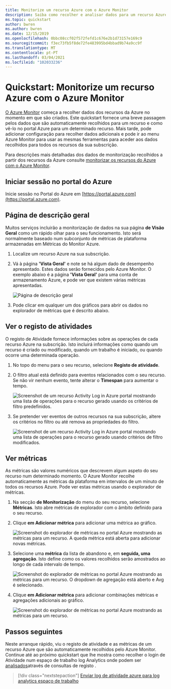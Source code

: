 ```yaml
---
title: Monitorize um recurso Azure com o Azure Monitor
description: Saiba como recolher e analisar dados para um recurso Azure no Azure Monitor.
ms.topic: quickstart
author: bwren
ms.author: bwren
ms.date: 12/15/2019
ms.openlocfilehash: 0bbc08ccf02f572fefd1c676e2b1d73157e169c9
ms.sourcegitcommit: f3ec73fb5f8de72fe483995bd4bbad9b74a9cc9f
ms.translationtype: MT
ms.contentlocale: pt-PT
ms.lasthandoff: 03/04/2021
ms.locfileid: "102033236"
---
```

# <a name="quickstart-monitor-an-azure-resource-with-azure-monitor"></a>Quickstart: Monitorize um recurso Azure com o Azure Monitor
[O Azure Monitor](../overview.md) começa a recolher dados dos recursos da Azure no momento em que são criados. Este quickstart fornece uma breve passagem pelos dados que são automaticamente recolhidos para um recurso e como vê-lo no portal Azure para um determinado recurso. Mais tarde, pode adicionar configuração para recolher dados adicionais e pode ir ao menu Azure Monitor para usar as mesmas ferramentas para aceder aos dados recolhidos para todos os recursos da sua subscrição.

Para descrições mais detalhadas dos dados de monitorização recolhidos a partir dos recursos da Azure consulte [monitorizar os recursos do Azure com o Azure Monitor](../essentials/monitor-azure-resource.md).


## <a name="sign-in-to-azure-portal"></a>Iniciar sessão no portal do Azure

Inicie sessão no Portal do Azure em [https://portal.azure.com](https://portal.azure.com). 


## <a name="overview-page"></a>Página de descrição geral
Muitos serviços incluirão a monitorização de dados na sua página **de Visão Geral** como um rápido olhar para o seu funcionamento. Isto será normalmente baseado num subconjunto de métricas de plataforma armazenadas em Métricas do Monitor Azure.

1. Localize um recurso Azure na sua subscrição.
2. Vá à página **'Vista Geral'** e note se há algum dado de desempenho apresentado. Estes dados serão fornecidos pelo Azure Monitor. O exemplo abaixo é a página **'Vista Geral'** para uma conta de armazenamento Azure, e pode ver que existem várias métricas apresentadas.

    ![Página de descrição geral](media/quick-monitor-azure-resource/overview.png)

3. Pode clicar em qualquer um dos gráficos para abrir os dados no explorador de métricas que é descrito abaixo.

## <a name="view-the-activity-log"></a>Ver o registo de atividades
O registo de Atividade fornece informações sobre as operações de cada recurso Azure na subscrição. Isto incluirá informações como quando um recurso é criado ou modificado, quando um trabalho é iniciado, ou quando ocorre uma determinada operação.

1. No topo do menu para o seu recurso, selecione **Registo de atividade**.
2. O filtro atual está definido para eventos relacionados com o seu recurso. Se não vir nenhum evento, tente alterar o **Timespan** para aumentar o tempo.

    ![Screenshot de um recurso Activity Log in Azure portal mostrando uma lista de operações para o recurso gerado usando os critérios de filtro predefinidos.](media/quick-monitor-azure-resource/activity-log-resource.png)

4. Se pretender ver eventos de outros recursos na sua subscrição, altere os critérios no filtro ou até remova as propriedades do filtro.

    ![Screenshot de um recurso Activity Log in Azure portal mostrando uma lista de operações para o recurso gerado usando critérios de filtro modificados.](media/quick-monitor-azure-resource/activity-log-all.png)



## <a name="view-metrics"></a>Ver métricas
As métricas são valores numéricos que descrevem algum aspeto do seu recurso num determinado momento. O Azure Monitor recolhe automaticamente as métricas da plataforma em intervalos de um minuto de todos os recursos Azure. Pode ver estas métricas usando o explorador de métricas.

1. Na secção **de Monitorização** do menu do seu recurso, selecione **Métricas**. Isto abre métricas de explorador com o âmbito definido para o seu recurso.
2. Clique **em Adicionar métrica** para adicionar uma métrica ao gráfico.
   
   ![Screenshot do explorador de métricas no portal Azure mostrando as métricas para um recurso. A queda métrica está aberta para adicionar novas métricas.](media/quick-monitor-azure-resource/metrics-explorer-01.png)
   
4. Selecione uma **métrica** da lista de abandono e, em **seguida, uma agregação**. Isto define como os valores recolhidos serão amostrados ao longo de cada intervalo de tempo.

    ![Screenshot do explorador de métricas no portal Azure mostrando as métricas para um recurso. O dropdown de agregação está aberto e Avg é selecionado.](media/quick-monitor-azure-resource/metrics-explorer-02.png)

5. Clique **em Adicionar métrica** para adicionar combinações métricas e agregações adicionais ao gráfico.

    ![Screenshot do explorador de métricas no portal Azure mostrando as métricas para um recurso.](media/quick-monitor-azure-resource/metrics-explorer-03.png)



## <a name="next-steps"></a>Passos seguintes
Neste arranque rápido, viu o registo de atividade e as métricas de um recurso Azure que são automaticamente recolhidos pelo Azure Monitor. Continue até ao próximo quickstart que lhe mostra como recolher o login de Atividade num espaço de trabalho log Analytics onde podem ser [analisados](../logs/log-query-overview.md)através de consultas de registo .

> [!div class="nextstepaction"]
> [Enviar log de atividade azure para log analytics espaço de trabalho](./quick-collect-activity-log-portal.md)